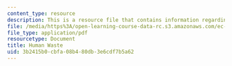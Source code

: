 ```yaml
---
content_type: resource
description: This is a resource file that contains information regarding human waste.
file: /media/https%3A/open-learning-course-data-rc.s3.amazonaws.com/ec-715-d-lab-disseminating-innovations-for-the-common-good-spring-2007/3b2415b0cbfa08b480db3e6cdf7b5a62_MITEC_715S07_human_waste.pdf
file_type: application/pdf
resourcetype: Document
title: Human Waste
uid: 3b2415b0-cbfa-08b4-80db-3e6cdf7b5a62
---
```

